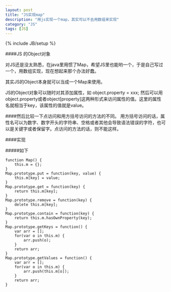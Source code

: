 ```yaml
---
layout: post
title: "JS实现map"
description: "用js实现一个map，其实可以不去用数组来实现"
category: "JS" 
tags: [JS]
---
```

{% include JB/setup %}

####JS 的Object对象

对JS还是没太熟悉，在java里用惯了Map，希望JS里也能哟一个，于是自己写过一个，用数组实现，现在想起来那个办法好蠢。

其实JS的Object本身就可以当成一个Map来使用。

JS的Object对象可以随时对其添加属性，如
	object.property = xxx;
然后可以用object.property或者object\[property\]这两种形式来访问属性的值。这里的属性名就相当于key，该属性的值就是value。

####然后比较一下点访问和用方括号访问的方法的不同。
用方括号访问的话，属性名可以为数字、数字开头的字符串、空格或者其他会导致语法错误的字符，也可以是关键字或者保留字。点访问的方法的话，则不能这样。


####实现

#####如下

	
	function Map() {
		this.m = {};
	}
	Map.prototype.put = function(key, value) {
		this.m[key] = value;
	}
	Map.prototype.get = function(key) {
		return this.m[key];
	}
	Map.prototype.remove = function(key) {
		delete this.m[key];
	}
	Map.prototype.contain = function(key) {
		return this.m.hasOwnProperty(key);
	}
	Map.prototype.getKeys = function() {
		var arr = [];
		for(var o in this.m) {
			arr.push(o);
		}
		return arr;
	}
	Map.prototype.getValues = function() {
		var arr = [];
		for(var o in this.m) {
			arr.push(this.m[o]);	
		}
		return arr;
	}


